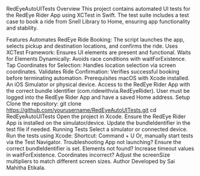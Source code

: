 RedEyeAutoUITests
Overview
This project contains automated UI tests for the RedEye Rider App using XCTest in Swift. The test suite includes a test case to book a ride from Snell Library to Home, ensuring app functionality and stability.

Features
Automates RedEye Ride Booking: The script launches the app, selects pickup and destination locations, and confirms the ride.
Uses XCTest Framework: Ensures UI elements are present and functional.
Waits for Elements Dynamically: Avoids race conditions with waitForExistence.
Tap Coordinates for Selection: Handles location selection via screen coordinates.
Validates Ride Confirmation: Verifies successful booking before terminating automation.
Prerequisites
macOS with Xcode installed.
An iOS Simulator or physical device.
Access to the RedEye Rider App with the correct bundle identifier (com.ridewithvia.RedEyeRider).
User must be logged into the RedEye Rider App and have a saved Home address.
Setup
Clone the repository:
git clone https://github.com/yourusername/RedEyeAutoUITests.git
cd RedEyeAutoUITests
Open the project in Xcode.
Ensure the RedEye Rider App is installed on the simulator/device.
Update the bundleIdentifier in the test file if needed.
Running Tests
Select a simulator or connected device.
Run the tests using Xcode:
Shortcut: Command + U
Or, manually start tests via the Test Navigator.
Troubleshooting
App not launching?
Ensure the correct bundleIdentifier is set.
Elements not found?
Increase timeout values in waitForExistence.
Coordinates incorrect?
Adjust the screenSize multipliers to match different screen sizes.
Author
Developed by Sai Mahitha Etikala.

